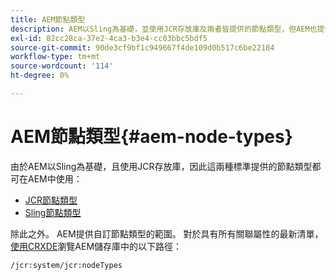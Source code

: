 ```yaml
---
title: AEM節點類型
description: AEM以Sling為基礎，並使用JCR存放庫及兩者皆提供的節點類型，但AEM也提供其專屬的節點類型範圍。
exl-id: 82cc28ca-37e2-4ca3-b3e4-cc03bbc5bdf5
source-git-commit: 90de3cf9bf1c949667f4de109d0b517c6be22184
workflow-type: tm+mt
source-wordcount: '114'
ht-degree: 0%

---
```


# AEM節點類型{#aem-node-types}

由於AEM以Sling為基礎，且使用JCR存放庫，因此這兩種標準提供的節點類型都可在AEM中使用：

* [JCR節點類型](https://docs.adobe.com/content/docs/en/spec/jcr/2.0/3_Repository_Model.html#3.1.7-Node-Types)
* [Sling節點類型](https://cwiki.apache.org/confluence/display/SLING/Sling+Node+Types)

除此之外。 AEM提供自訂節點類型的範圍。 對於具有所有關聯屬性的最新清單，[使用CRXDE](/help/implementing/developing/tools/crxde.md)瀏覽AEM儲存庫中的以下路徑：

`/jcr:system/jcr:nodeTypes`
